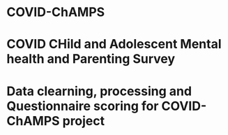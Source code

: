 # COVID-ChAMPS
# COVID CHild and Adolescent Mental health and Parenting Survey
# Data clearning, processing and Questionnaire scoring for COVID-ChAMPS project
